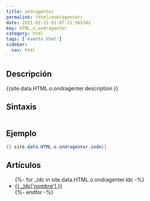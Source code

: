 ```yaml
---
title: ondragenter
permalink: /html/ondragenter/
date: 2021-02-15 01:07:21.565342
key: HTML.o.ondragenter
category: html
tags: ['evento html']
sidebar: 
  nav: html
---
```


## Descripción
{{site.data.HTML.o.ondragenter.description }}

## Sintaxis
~~~html
~~~

## Ejemplo
~~~java
{{ site.data.HTML.o.ondragenter.code}}
~~~

## Artículos
<ul>
{%- for _ldc in site.data.HTML.o.ondragenter.ldc -%}
   <li>
       <a href="{{_ldc['url'] }}">{{ _ldc['nombre'] }}</a>
   </li>
{%- endfor -%}
</ul>
